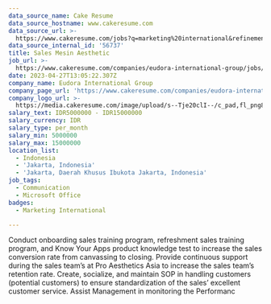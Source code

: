```yaml
---
data_source_name: Cake Resume
data_source_hostname: www.cakeresume.com
data_source_url: >-
  https://www.cakeresume.com/jobs?q=marketing%20international&refinementList%5Blang_name%5D%5B0%5D=English&refinementList%5Bsalary_type%5D=per_year&range%5Bsalary_range%5D%5Bmin%5D=1000000
data_source_internal_id: '56737'
title: Sales Mesin Aesthetic
job_url: >-
  https://www.cakeresume.com/companies/eudora-international-group/jobs/sales-mesin-aesthetic
date: 2023-04-27T13:05:22.307Z
company_name: Eudora International Group
company_page_url: 'https://www.cakeresume.com/companies/eudora-international-group'
company_logo_url: >-
  https://media.cakeresume.com/image/upload/s--Tje20clI--/c_pad,fl_png8,h_200,w_200/v1682576244/dlwkldg939mj2meetpen.png
salary_text: IDR5000000 - IDR15000000
salary_currency: IDR
salary_type: per_month
salary_min: 5000000
salary_max: 15000000
location_list:
  - Indonesia
  - 'Jakarta, Indonesia'
  - 'Jakarta, Daerah Khusus Ibukota Jakarta, Indonesia'
job_tags:
  - Communication
  - Microsoft Office
badges:
  - Marketing International

---
```


Conduct onboarding sales training program, refreshment sales training program, and Know Your Apps product knowledge test to increase the sales conversion rate from canvassing to closing. Provide continuous support during the sales team’s at Pro Aesthetics Asia to increase the sales team’s retention rate. Create, socialize, and maintain SOP in handling customers (potential customers) to ensure standardization of the sales’ excellent customer service. Assist Management in monitoring the Performanc